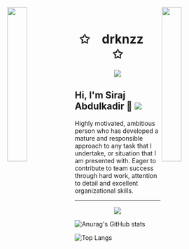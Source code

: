 <img align="left" src="https://user-images.githubusercontent.com/65187002/144930161-2f783401-8d27-4fdf-a2f7-cc0ba32f1f1f.gif" width="30%" style="display:inline;"><img align="right" src="https://user-images.githubusercontent.com/65187002/144930161-2f783401-8d27-4fdf-a2f7-cc0ba32f1f1f.gif" width="30%" style="display:inline;">
<br>
<p align="center">
    <h1 align="center">✩&emsp;drknzz&emsp;✩</h1>
</p>
<p align="center">
    <img src="https://readme-typing-svg.herokuapp.com/?lines=Yoooooooooooooooo;Welcome+to+my+profile!;Have+a+look+around!&font=Fira%20Code&color=%23D62F79&center=true&width=280&height=50">
</p>








## Hi, I'm Siraj Abdulkadir 👋  ![](https://komarev.com/ghpvc/?username=Siraj-Abdulkadir)
Highly motivated, ambitious person who has developed a mature and responsible approach to any
task that I undertake, or situation that I am presented with.
Eager to contribute to team success
through hard work, attention to detail and excellent organizational skills.
<hr/>

<p align="center">
  <a href="https://skillicons.dev">
    <img src="https://skillicons.dev/icons?i=javascript,git,html,css,nodejs,bootstrap,npm,react,figma,python" />
  </a>
</p>


![Anurag's GitHub stats](https://github-readme-stats.vercel.app/api?username=Siraj-Abdulkadir&show_icons=true&theme=radical)


![Top Langs](https://github-readme-stats.vercel.app/api/top-langs/?username=Siraj-Abdulkadir&layout=compact)

